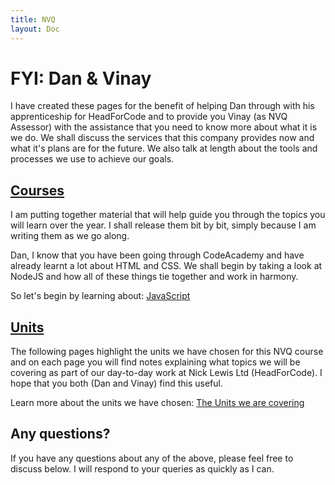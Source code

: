 ```yaml
---
title: NVQ
layout: Doc
---
```


# FYI: Dan & Vinay

I have created these pages for the benefit of helping Dan through with his apprenticeship for HeadForCode and to provide you Vinay (as NVQ Assessor) with the assistance that you need to know more about what it is we do. We shall discuss the services that this company provides now and what it's plans are for the future. We also talk at length about the tools and processes we use to achieve our goals.

## [Courses](/courses/javascript)

I am putting together material that will help guide you through the topics you will learn over the year. I shall release them bit by bit, simply because I am writing them as we go along.

Dan, I know that you have been going through CodeAcademy and have already learnt a lot about HTML and CSS. We shall begin by taking a look at NodeJS and how all of these things tie together and work in harmony.

So let's begin by learning about: [JavaScript](/courses/series/javascript)

## [Units](units)

The following pages highlight the units we have chosen for this NVQ course and on each page you will find notes explaining what topics we will be covering as part of our day-to-day work at Nick Lewis Ltd (HeadForCode). I hope that you both (Dan and Vinay) find this useful.

Learn more about the units we have chosen: [The Units we are covering](/nvq/units)

## Any questions?

If you have any questions about any of the above, please feel free to discuss below. I will respond to your queries as quickly as I can.